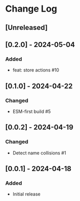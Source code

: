 # Change Log

## [Unreleased]

## [0.2.0] - 2024-05-04

### Added

- feat: store actions #10

## [0.1.0] - 2024-04-22

### Changed

- ESM-first build #5

## [0.0.2] - 2024-04-19

### Changed

- Detect name collisions #1

## [0.0.1] - 2024-04-18

### Added

- Initial release
